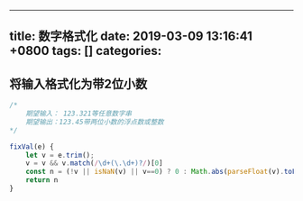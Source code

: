 
---
title: 数字格式化
date: 2019-03-09 13:16:41 +0800
tags: []
categories: 
---
<a name="dc6609d8"></a>
## **将输入格式化为带2位小数**
```javascript
/*
    期望输入： 123.321等任意数字串
    期望输出：123.45带两位小数的浮点数或整数
*/

fixVal(e) {
    let v = e.trim();
    v = v && v.match(/\d+(\.\d+)?/)[0]
    const n = (!v || isNaN(v) || v==0) ? 0 : Math.abs(parseFloat(v).toFixed(2));
    return n
}
```


